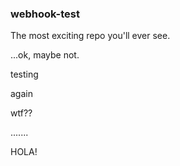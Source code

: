 ### webhook-test

The most exciting repo you'll ever see.

...ok, maybe not.

testing

again

wtf??

.......

HOLA!
